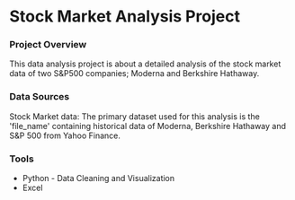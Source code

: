 # Stock Market Analysis Project

### Project Overview

This data analysis project is about a detailed analysis of the stock market data of two S&P500 companies; Moderna and Berkshire Hathaway.

### Data Sources

Stock Market data: The primary dataset used for this analysis is the 'file_name' containing historical data of Moderna, Berkshire Hathaway and S&P 500 from Yahoo Finance.

### Tools
- Python - Data Cleaning and Visualization
- Excel 
